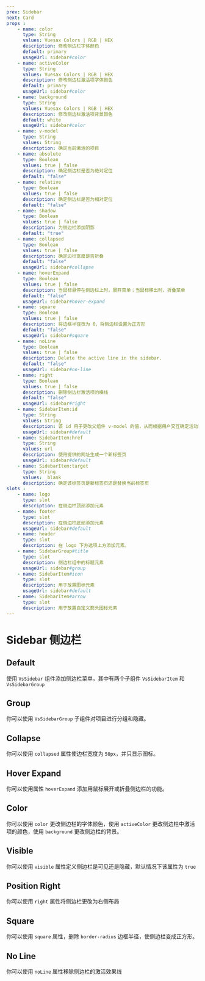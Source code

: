 ```yaml
---
prev: Sidebar
next: Card
props : 
    - name: color
      type: String
      values: Vuesax Colors | RGB | HEX
      description: 修改侧边栏字体颜色
      default: primary
      usageUrl: sidebar#color
    - name: activeColor
      type: String
      values: Vuesax Colors | RGB | HEX
      description: 修改侧边栏激活项字体颜色
      default: primary
      usageUrl: sidebar#color
    - name: background
      type: String
      values: Vuesax Colors | RGB | HEX
      description: 修改侧边栏激活项背景颜色
      default: white
      usageUrl: sidebar#color
    - name: v-model
      type: String
      values: String
      description: 确定当前激活的项目
    - name: absolute	
      type: Boolean
      values: true | false
      description: 确定侧边栏是否为绝对定位
      default: "false"
    - name: relative	
      type: Boolean
      values: true | false
      description: 确定侧边栏是否为相对定位
      default: "false"
    - name: shadow
      type: Boolean
      values: true | false
      description: 为侧边栏添加阴影
      default: "true"
    - name: collapsed
      type: Boolean
      values: true | false
      description: 确定边栏宽度是否折叠
      default: "false"
      usageUrl: sidebar#collapse
    - name: hoverExpand
      type: Boolean
      values: true | false
      description: 当鼠标悬停在侧边栏上时，展开菜单；当鼠标移出时，折叠菜单
      default: "false"
      usageUrl: sidebar#hover-expand
    - name: square
      type: Boolean
      values: true | false
      description: 将边框半径改为 0，将侧边栏设置为正方形
      default: "false"
      usageUrl: sidebar#square
    - name: noLine
      type: Boolean
      values: true | false
      description: Delete the active line in the sidebar.	
      default: "false"
      usageUrl: sidebar#no-line
    - name: right
      type: Boolean
      values: true | false
      description: 删除侧边栏激活项的横线
      default: "false"
      usageUrl: sidebar#right
    - name: SidebarItem:id
      type: String
      values: String
      description: 该 id 用于更改父组件 v-model 的值，从而根据用户交互确定活动状态。
      usageUrl: sidebar#default
    - name: SidebarItem:href
      type: String
      values: url
      description: 使用提供的网址生成一个新标签页
      usageUrl: sidebar#default
    - name: SidebarItem:target
      type: String
      values: _blank
      description: 确定该标签页是新标签页还是替换当前标签页
slots : 
    - name: logo
      type: slot
      description: 在侧边栏顶部添加元素
    - name: footer
      type: slot
      description: 在侧边栏底部添加元素
      usageUrl: sidebar#default
    - name: header
      type: slot
      description: 在 logo 下方选项上方添加元素。
    - name: SidebarGroup#title
      type: slot
      description: 侧边栏组中的标题元素
      usageUrl: sidebar#group
    - name: SidebarItem#icon
      type: slot
      description: 用于放置图标元素
      usageUrl: sidebar#default
    - name: SidebarItem#arrow
      type: slot
      description: 用于放置自定义箭头图标元素
---
```


# Sidebar 侧边栏

<card>

## Default

使用 `VsSidebar` 组件添加侧边栏菜单，其中有两个子组件 `VsSidebarItem` 和`VsSidebarGroup`

</card>

<card subtitle="Group">

## Group

你可以使用 `VsSidebarGroup` 子组件对项目进行分组和隐藏。

</card>

<card subtitle="Collapsed">

## Collapse

你可以使用 `collapsed` 属性使边栏宽度为 `50px`，并只显示图标。

</card>

<card subtitle="HoverExpand">

## Hover Expand

你可以使用属性 `hoverExpand` 添加用鼠标展开或折叠侧边栏的功能。

</card>

<card subtitle="Color">

## Color

你可以使用 `color` 更改侧边栏的字体颜色，使用 `activeColor` 更改侧边栏中激活项的颜色，使用 `background` 更改侧边栏的背景。

</card>

<card subtitle="Visible">

## Visible

你可以使用 `visible` 属性定义侧边栏是可见还是隐藏，默认情况下该属性为 `true`

</card>

<card subtitle="Right">

## Position Right

你可以使用 `right` 属性将侧边栏更改为右侧布局

</card>

<card subtitle="Square">

## Square

你可以使用 `square` 属性，删除 `border-radius` 边框半径，使侧边栏变成正方形。

</card>

<card subtitle="NoLine">

## No Line

你可以使用 `noLine` 属性移除侧边栏的激活效果线

</card>

<script setup>
import Api from "../../../../theme/global-components/template/API.tsx"
</script>

<Api/>